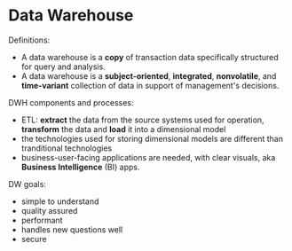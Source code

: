 # Data Warehouse

Definitions:
- A data warehouse is a **copy** of transaction data specifically structured for query and analysis. 
- A data warehouse is a **subject-oriented**, **integrated**, **nonvolatile**, and **time-variant** collection of data in support of management's decisions.

DWH components and processes:
- ETL: **extract** the data from the source systems used for operation, **transform** the data and **load** it into a dimensional model
- the technologies used for storing dimensional models are different than tranditional technologies
- business-user-facing applications are needed, with clear visuals, aka **Business Intelligence** (BI) apps. 

DW goals:
- simple to understand
- quality assured
- performant 
- handles new questions well
- secure
